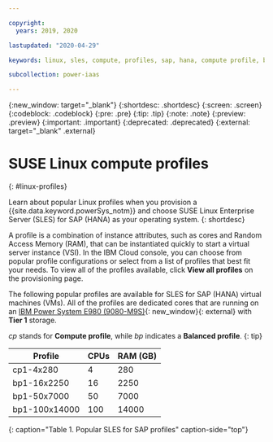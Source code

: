 ```yaml
---

copyright:
  years: 2019, 2020

lastupdated: "2020-04-29"

keywords: linux, sles, compute, profiles, sap, hana, compute profile, balanced profile, e980

subcollection: power-iaas

---
```


{:new_window: target="_blank"}
{:shortdesc: .shortdesc}
{:screen: .screen}
{:codeblock: .codeblock}
{:pre: .pre}
{:tip: .tip}
{:note: .note}
{:preview: .preview}
{:important: .important}
{:deprecated: .deprecated}
{:external: target="_blank" .external}

# SUSE Linux compute profiles
{: #linux-profiles}

Learn about popular Linux profiles when you provision a {{site.data.keyword.powerSys_notm}} and choose SUSE Linux Enterprise Server (SLES) for SAP (HANA) as your operating system.
{: shortdesc}

A profile is a combination of instance attributes, such as cores and Random Access Memory (RAM), that can be instantiated quickly to start a virtual server instance (VSI). In the IBM Cloud console, you can choose from popular profile configurations or select from a list of profiles that best fit your needs. To view all of the profiles available, click **View all profiles** on the provisioning page.

The following popular profiles are available for SLES for SAP (HANA) virtual machines (VMs). All of the profiles are dedicated cores that are running on an [IBM Power System E980 (9080-M9S)](https://www.ibm.com/downloads/cas/VX0AM0EP){: new_window}{: external} with **Tier 1** storage.

*cp* stands for **Compute profile**, while *bp* indicates a **Balanced profile**.
{: tip}

| Profile       | CPUs | RAM (GB) |
| ------------- | ---- | -------- |
| cp1-4x280     | 4    | 280      |
| bp1-16x2250   | 16   | 2250     |
| bp1-50x7000   | 50   | 7000     |
| bp1-100x14000 | 100  | 14000    |
{: caption="Table 1. Popular SLES for SAP profiles" caption-side="top"}
